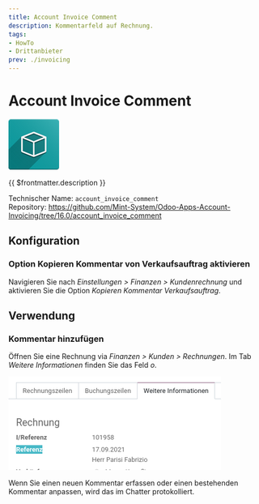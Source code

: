 ```yaml
---
title: Account Invoice Comment
description: Kommentarfeld auf Rechnung.
tags:
- HowTo
- Drittanbieter
prev: ./invoicing
---
```

# Account Invoice Comment

![icon_oms_box](attachments/icon_oms_box.png)

{{ $frontmatter.description }}

Technischer Name: `account_invoice_comment`\
Repository: <https://github.com/Mint-System/Odoo-Apps-Account-Invoicing/tree/16.0/account_invoice_comment>

## Konfiguration

### Option Kopieren Kommentar von Verkaufsauftrag aktivieren

Navigieren Sie nach *Einstellungen > Finanzen > Kundenrechnung* und aktivieren Sie die Option *Kopieren Kommentar Verkaufsauftrag*.

## Verwendung

### Kommentar hinzufügen

Öffnen Sie eine Rechnung via *Finanzen > Kunden > Rechnungen*. Im Tab *Weitere Informationen* finden Sie das Feld *o*.

![](attachments/Account%20Invoice%20Comment.png)

Wenn Sie einen neuen Kommentar erfassen oder einen bestehenden Kommentar anpassen, wird das im Chatter protokolliert.